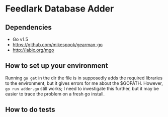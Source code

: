 Feedlark Database Adder
=======================

Dependencies
------------

- Go v1.5
- https://github.com/mikespook/gearman-go
- http://labix.org/mgo


How to set up your environment
------------------------------

Running `go get` in the dir the file is in supposedly adds the required libraries to the environment, but it gives errors for me about the $GOPATH. However, `go run adder.go` still works; I need to investigate this further, but it may be easier to trace the problem on a fresh go install.

How to do tests
---------------
